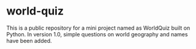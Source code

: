 # world-quiz
This is a public repository for a mini project named as WorldQuiz built on Python.
In version 1.0, simple questions on world geography and names have been added.
